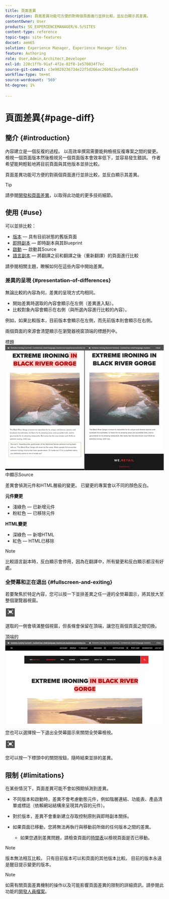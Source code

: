 ```yaml
---
title: 頁面差異
description: 頁面差異功能可方便的對兩個頁面進行並排比較，並反白顯示其差異。
contentOwner: User
products: SG_EXPERIENCEMANAGER/6.5/SITES
content-type: reference
topic-tags: site-features
docset: aem65
solution: Experience Manager, Experience Manager Sites
feature: Authoring
role: User,Admin,Architect,Developer
exl-id: 228c1ffb-91af-4f2e-82f8-1e570034f7ec
source-git-commit: c3e9029236734e22f5d266ac26b923eafbe0a459
workflow-type: tm+mt
source-wordcount: '569'
ht-degree: 1%

---
```


# 頁面差異{#page-diff}

## 簡介 {#introduction}

內容建立是一個反複的過程。 以高效率撰寫需要能夠檢視反複專案之間的變更。 檢視一個頁面版本然後檢視另一個頁面版本會效率低下，並容易發生錯誤。 作者希望能夠輕鬆地將目前頁面與其他版本並排比較。

頁面差異功能可方便的對兩個頁面進行並排比較，並反白顯示其差異。

>[!TIP]
>
>請參閱[開發和頁面差異](/help/sites-developing/pagediff.md#operation-details)，以取得此功能的更多技術細節。

## 使用 {#use}

可以並排比較：

* [版本](/help/sites-authoring/working-with-page-versions.md#comparing-a-version-with-current-page) — 具有目前狀態的舊版頁面
* [即時副本](/help/sites-administering/msm-livecopy.md#comparing-a-live-copy-page-with-a-blueprint-page) — 即時副本與其Blueprint
* [啟動](/help/sites-authoring/launches-editing.md#comparing-a-launch-page-to-its-source-page) — 啟動其Source
* [語言副本](/help/sites-administering/tc-manage.md#comparing-language-copies) — 將翻譯之前和翻譯之後（重新翻譯）的頁面進行比較

請參閱相關主題，瞭解如何在這些內容中開始差異。

### 差異的呈現 {#presentation-of-differences}

無論比較的內容為何，差異的呈現方式均相同。

* 開始差異時選取的內容會顯示在左側（差異進入點）。
* 比較對象內容會顯示在右側（與所選內容進行比較的內容）。

例如，如果比較版本，目前版本會顯示在左側，而先前版本則會顯示在右側。

兩個頁面的來源會清楚顯示在瀏覽器視窗頂端的標題列中。

標題![&#128279;](assets/chlimage_1-109.png)中顯示Source

差異會偵測元件和HTML層級的變更。 已變更的專案會以不同的顏色反白。

**元件變更**

* 淺綠色 — 已新增元件
* 粉紅色 — 已移除元件

**HTML變更**

* 深綠色 — 新增HTML
* 紅色 — HTML已移除

>[!NOTE]
>
>比較語言副本時，反白顯示會停用，因為在翻譯中，所有變更和反白顯示都沒有好處。

### 全熒幕和正在退出 {#fullscreen-and-exiting}

若要聚焦於特定內容，您可以按一下並排差異之任一邊的全熒幕圖示，將其放大至整個瀏覽器視窗。

![全熒幕模式圖示](do-not-localize/chlimage_1-18.png)

選取的一側會填滿整個視窗，但長條會保留在頂端，讓您在兩個頁面之間切換。

頂端的![長條圖可讓您切換頁面](assets/chlimage_1-110.png)

您也可以選擇按一下退出全熒幕圖示來關閉全熒幕檢視。

![關閉全熒幕](do-not-localize/chlimage_1-19.png)

您可以按一下標頭中的關閉按鈕，隨時結束並排的差異。

## 限制 {#limitations}

在某些情況下，頁面差異可能不會如預期偵測到差異。

* 不同版本和啟動時，差異不會考慮動態元件，例如階層連結、功能表、產品清單或標誌（依賴網站結構來呈現其內容的元件）。
* 對於版本，差異不會重新建立存取控制原則與即時副本關係。
* 如果頁面已移動，您將無法再執行與移動前所做的任何版本之間的差異。

   * 如果您遇到差異問題，請檢查頁面的[時間表](/help/sites-authoring/basic-handling.md#timeline)以檢視頁面是否已移動。

>[!NOTE]
>
>版本無法相互比較。 只有目前版本可以和頁面的其他版本比較。 目前的版本永遠是醒目提示變更的版本。

>[!NOTE]
>
>如需有關頁面差異機制的操作以及可能影響頁面差異的限制的詳細資訊，請參閱此功能的[開發人員檔案](/help/sites-developing/pagediff.md)。
